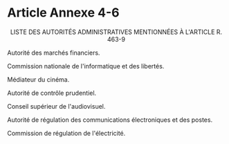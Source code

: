 # Article Annexe 4-6

<p align='center'>LISTE DES AUTORITÉS ADMINISTRATIVES MENTIONNÉES À L'ARTICLE R. 463-9</p><p align='left'>Autorité des marchés financiers.</p><p align='left'>Commission nationale de l'informatique et des libertés.</p><p align='left'>Médiateur du cinéma.</p><p align='left'>Autorité de contrôle prudentiel.</p><p align='left'>Conseil supérieur de l'audiovisuel.</p><p align='left'>Autorité de régulation des communications électroniques et des postes.</p><p align='left'>Commission de régulation de l'électricité.</p>